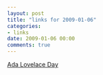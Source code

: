 ```yaml
---
layout: post
title: "links for 2009-01-06"
categories:
- links
date: 2009-01-06 00:00
comments: true
---
```


<p><a href="http://findingada.com/">Ada Lovelace Day



